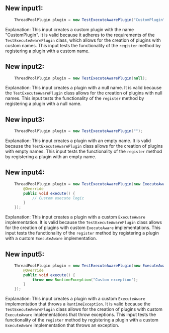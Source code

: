 ## New input1:
```java
    ThreadPoolPlugin plugin = new TestExecuteAwarePlugin("CustomPlugin");
```
Explanation: This input creates a custom plugin with the name "CustomPlugin". It is valid because it adheres to the requirements of the `TestExecuteAwarePlugin` class, which allows for the creation of plugins with custom names. This input tests the functionality of the `register` method by registering a plugin with a custom name.

## New input2:
```java
    ThreadPoolPlugin plugin = new TestExecuteAwarePlugin(null);
```
Explanation: This input creates a plugin with a null name. It is valid because the `TestExecuteAwarePlugin` class allows for the creation of plugins with null names. This input tests the functionality of the `register` method by registering a plugin with a null name.

## New input3:
```java
    ThreadPoolPlugin plugin = new TestExecuteAwarePlugin("");
```
Explanation: This input creates a plugin with an empty name. It is valid because the `TestExecuteAwarePlugin` class allows for the creation of plugins with empty names. This input tests the functionality of the `register` method by registering a plugin with an empty name.

## New input4:
```java
    ThreadPoolPlugin plugin = new TestExecuteAwarePlugin(new ExecuteAware() {
        @Override
        public void execute() {
            // Custom execute logic
        }
    });
```
Explanation: This input creates a plugin with a custom `ExecuteAware` implementation. It is valid because the `TestExecuteAwarePlugin` class allows for the creation of plugins with custom `ExecuteAware` implementations. This input tests the functionality of the `register` method by registering a plugin with a custom `ExecuteAware` implementation.

## New input5:
```java
    ThreadPoolPlugin plugin = new TestExecuteAwarePlugin(new ExecuteAware() {
        @Override
        public void execute() {
            throw new RuntimeException("Custom exception");
        }
    });
```
Explanation: This input creates a plugin with a custom `ExecuteAware` implementation that throws a `RuntimeException`. It is valid because the `TestExecuteAwarePlugin` class allows for the creation of plugins with custom `ExecuteAware` implementations that throw exceptions. This input tests the functionality of the `register` method by registering a plugin with a custom `ExecuteAware` implementation that throws an exception.
